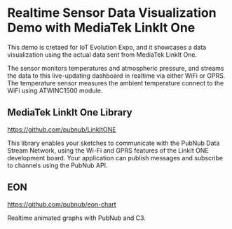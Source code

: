 # Realtime Sensor Data Visualization Demo with MediaTek LinkIt One

This demo is cretaed for IoT Evolution Expo, and it showcases a data visualization using the actual data sent from MediaTek LinkIt One.

The sensor monitors temperatures and atmospheric pressure, and streams the data to this live-updating dashboard in realtime via either WiFi or GPRS. The temperature sensor measures the ambient temperature connect to the WiFi using ATWINC1500 module.

## MediaTek LinkIt One Library

https://github.com/pubnub/LinkItONE

This library enables your sketches to communicate with the PubNub Data Stream Network, using the Wi-Fi and GPRS features of the LinkIt ONE development board. Your application can publish messages and subscribe to channels using the PubNub API.

## EON

https://github.com/pubnub/eon-chart

Realtime animated graphs with PubNub and C3.

